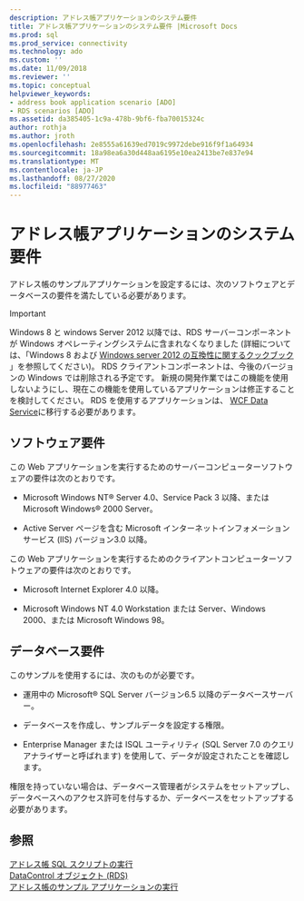 ```yaml
---
description: アドレス帳アプリケーションのシステム要件
title: アドレス帳アプリケーションのシステム要件 |Microsoft Docs
ms.prod: sql
ms.prod_service: connectivity
ms.technology: ado
ms.custom: ''
ms.date: 11/09/2018
ms.reviewer: ''
ms.topic: conceptual
helpviewer_keywords:
- address book application scenario [ADO]
- RDS scenarios [ADO]
ms.assetid: da385405-1c9a-478b-9bf6-fba70015324c
author: rothja
ms.author: jroth
ms.openlocfilehash: 2e8555a61639ed7019c9972debe916f9f1a64934
ms.sourcegitcommit: 18a98ea6a30d448aa6195e10ea2413be7e837e94
ms.translationtype: MT
ms.contentlocale: ja-JP
ms.lasthandoff: 08/27/2020
ms.locfileid: "88977463"
---
```

# <a name="system-requirements-for-the-address-book-application"></a>アドレス帳アプリケーションのシステム要件
アドレス帳のサンプルアプリケーションを設定するには、次のソフトウェアとデータベースの要件を満たしている必要があります。  
  
> [!IMPORTANT]
>  Windows 8 と windows Server 2012 以降では、RDS サーバーコンポーネントが Windows オペレーティングシステムに含まれなくなりました (詳細については、「Windows 8 および [Windows server 2012 の互換性に関するクックブック](https://www.microsoft.com/download/details.aspx?id=27416) 」を参照してください)。 RDS クライアントコンポーネントは、今後のバージョンの Windows では削除される予定です。 新規の開発作業ではこの機能を使用しないようにし、現在この機能を使用しているアプリケーションは修正することを検討してください。 RDS を使用するアプリケーションは、 [WCF Data Service](https://go.microsoft.com/fwlink/?LinkId=199565)に移行する必要があります。  
  
## <a name="software-requirements"></a>ソフトウェア要件  
 この Web アプリケーションを実行するためのサーバーコンピューターソフトウェアの要件は次のとおりです。  
  
-   Microsoft Windows NT® Server 4.0、Service Pack 3 以降、または Microsoft Windows® 2000 Server。  
  
-   Active Server ページを含む Microsoft インターネットインフォメーションサービス (IIS) バージョン3.0 以降。  
  
 この Web アプリケーションを実行するためのクライアントコンピューターソフトウェアの要件は次のとおりです。  
  
-   Microsoft Internet Explorer 4.0 以降。  
  
-   Microsoft Windows NT 4.0 Workstation または Server、Windows 2000、または Microsoft Windows 98。  
  
## <a name="database-requirements"></a>データベース要件  
 このサンプルを使用するには、次のものが必要です。  
  
-   運用中の Microsoft® SQL Server バージョン6.5 以降のデータベースサーバー。  
  
-   データベースを作成し、サンプルデータを設定する権限。  
  
-   Enterprise Manager または ISQL ユーティリティ (SQL Server 7.0 のクエリアナライザーと呼ばれます) を使用して、データが設定されたことを確認します。  
  
 権限を持っていない場合は、データベース管理者がシステムをセットアップし、データベースへのアクセス許可を付与するか、データベースをセットアップする必要があります。  
  
## <a name="see-also"></a>参照  
 [アドレス帳 SQL スクリプトの実行](./running-the-address-book-sql-script.md)   
 [DataControl オブジェクト (RDS)](../../reference/rds-api/datacontrol-object-rds.md)   
 [アドレス帳のサンプル アプリケーションの実行](./running-the-address-book-sample-application.md)